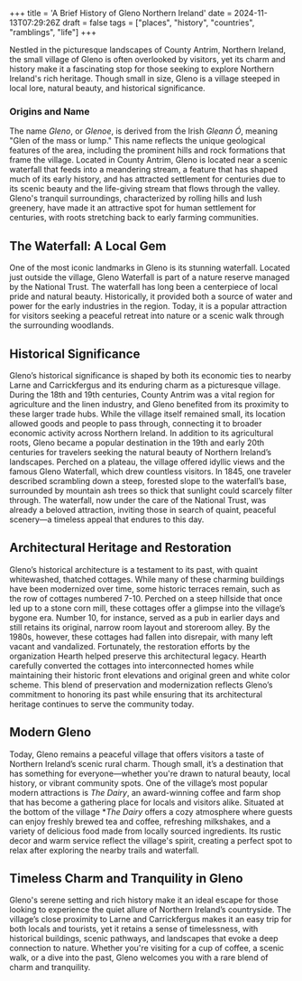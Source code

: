 +++
title = 'A Brief History of Gleno Northern Ireland'
date = 2024-11-13T07:29:26Z
draft = false
tags = ["places", "history", "countries", "ramblings", "life"]
+++

Nestled in the picturesque landscapes of County Antrim, Northern Ireland, the small village of Gleno is often overlooked by visitors, yet its charm and history make it a fascinating stop for those seeking to explore Northern Ireland's rich heritage. Though small in size, Gleno is a village steeped in local lore, natural beauty, and historical significance.


### Origins and Name
The name *Gleno*, or *Glenoe*, is derived from the Irish *Gleann Ó*, meaning "Glen of the mass or lump." This name reflects the unique geological features of the area, including the prominent hills and rock formations that frame the village. Located in County Antrim, Gleno is located near a scenic waterfall that feeds into a meandering stream, a feature that has shaped much of its early history, and has attracted settlement for centuries due to its scenic beauty and the life-giving stream that flows through the valley. Gleno's tranquil surroundings, characterized by rolling hills and lush greenery, have made it an attractive spot for human settlement for centuries, with roots stretching back to early farming communities.


## The Waterfall: A Local Gem
One of the most iconic landmarks in Gleno is its stunning waterfall. Located just outside the village, Gleno Waterfall is part of a nature reserve managed by the National Trust. The waterfall has long been a centerpiece of local pride and natural beauty. Historically, it provided both a source of water and power for the early industries in the region. Today, it is a popular attraction for visitors seeking a peaceful retreat into nature or a scenic walk through the surrounding woodlands.


## Historical Significance
Gleno’s historical significance is shaped by both its economic ties to nearby Larne and Carrickfergus and its enduring charm as a picturesque village. During the 18th and 19th centuries, County Antrim was a vital region for agriculture and the linen industry, and Gleno benefited from its proximity to these larger trade hubs. While the village itself remained small, its location allowed goods and people to pass through, connecting it to broader economic activity across Northern Ireland. In addition to its agricultural roots, Gleno became a popular destination in the 19th and early 20th centuries for travelers seeking the natural beauty of Northern Ireland’s landscapes. Perched on a plateau, the village offered idyllic views and the famous Gleno Waterfall, which drew countless visitors. In 1845, one traveler described scrambling down a steep, forested slope to the waterfall’s base, surrounded by mountain ash trees so thick that sunlight could scarcely filter through. The waterfall, now under the care of the National Trust, was already a beloved attraction, inviting those in search of quaint, peaceful scenery—a timeless appeal that endures to this day.


## Architectural Heritage and Restoration
Gleno’s historical architecture is a testament to its past, with quaint whitewashed, thatched cottages. While many of these charming buildings have been modernized over time, some historic terraces remain, such as the row of cottages numbered 7-10. Perched on a steep hillside that once led up to a stone corn mill, these cottages offer a glimpse into the village’s bygone era. Number 10, for instance, served as a pub in earlier days and still retains its original, narrow room layout and storeroom alley. By the 1980s, however, these cottages had fallen into disrepair, with many left vacant and vandalized. Fortunately, the restoration efforts by the organization Hearth helped preserve this architectural legacy. Hearth carefully converted the cottages into interconnected homes while maintaining their historic front elevations and original green and white color scheme. This blend of preservation and modernization reflects Gleno’s commitment to honoring its past while ensuring that its architectural heritage continues to serve the community today.


## Modern Gleno
Today, Gleno remains a peaceful village that offers visitors a taste of Northern Ireland’s scenic rural charm. Though small, it’s a destination that has something for everyone—whether you're drawn to natural beauty, local history, or vibrant community spots. One of the village’s most popular modern attractions is *The Dairy*, an award-winning coffee and farm shop that has become a gathering place for locals and visitors alike. Situated at the bottom of the village **The Dairy* offers a cozy atmosphere where guests can enjoy freshly brewed tea and coffee, refreshing milkshakes, and a variety of delicious food made from locally sourced ingredients. Its rustic decor and warm service reflect the village's spirit, creating a perfect spot to relax after exploring the nearby trails and waterfall.


## Timeless Charm and Tranquility in Gleno
Gleno's serene setting and rich history make it an ideal escape for those looking to experience the quiet allure of Northern Ireland’s countryside. The village’s close proximity to Larne and Carrickfergus makes it an easy trip for both locals and tourists, yet it retains a sense of timelessness, with historical buildings, scenic pathways, and landscapes that evoke a deep connection to nature. Whether you're visiting for a cup of coffee, a scenic walk, or a dive into the past, Gleno welcomes you with a rare blend of charm and tranquility.